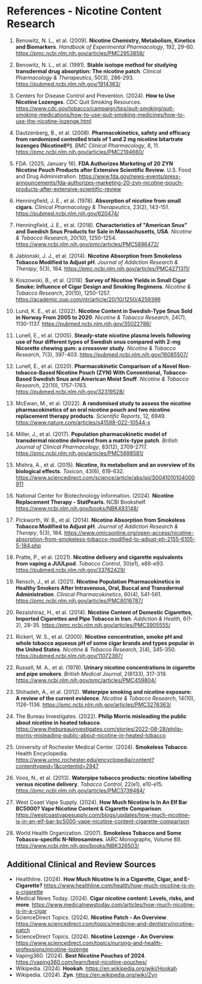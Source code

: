 # References - Nicotine Content Research

1. Benowitz, N. L., et al. (2009). **Nicotine Chemistry, Metabolism, Kinetics and Biomarkers**. *Handbook of Experimental Pharmacology*, 192, 29-60. https://pmc.ncbi.nlm.nih.gov/articles/PMC2953858/

2. Benowitz, N. L., et al. (1991). **Stable isotope method for studying transdermal drug absorption: The nicotine patch**. *Clinical Pharmacology & Therapeutics*, 50(3), 286-293. https://pubmed.ncbi.nlm.nih.gov/1914363/

3. Centers for Disease Control and Prevention. (2024). **How to Use Nicotine Lozenges**. CDC Quit Smoking Resources. https://www.cdc.gov/tobacco/campaign/tips/quit-smoking/quit-smoking-medications/how-to-use-quit-smoking-medicines/how-to-use-the-nicotine-lozenge.html

4. Dautzenberg, B., et al. (2008). **Pharmacokinetics, safety and efficacy from randomized controlled trials of 1 and 2 mg nicotine bitartrate lozenges (Nicotinell®)**. *BMC Clinical Pharmacology*, 8, 11. https://pmc.ncbi.nlm.nih.gov/articles/PMC2194660/

5. FDA. (2025, January 16). **FDA Authorizes Marketing of 20 ZYN Nicotine Pouch Products after Extensive Scientific Review**. U.S. Food and Drug Administration. https://www.fda.gov/news-events/press-announcements/fda-authorizes-marketing-20-zyn-nicotine-pouch-products-after-extensive-scientific-review

6. Henningfield, J. E., et al. (1978). **Absorption of nicotine from small cigars**. *Clinical Pharmacology & Therapeutics*, 23(2), 143-151. https://pubmed.ncbi.nlm.nih.gov/620474/

7. Henningfield, J. E., et al. (2018). **Characteristics of "American Snus" and Swedish Snus Products for Sale in Massachusetts, USA**. *Nicotine & Tobacco Research*, 20(10), 1250-1254. https://www.ncbi.nlm.nih.gov/pmc/articles/PMC5896472/

8. Jablonski, J. J., et al. (2014). **Nicotine Absorption from Smokeless Tobacco Modified to Adjust pH**. *Journal of Addiction Research & Therapy*, 5(3), 184. https://pmc.ncbi.nlm.nih.gov/articles/PMC4271311/

9. Koszowski, B., et al. (2018). **Survey of Nicotine Yields in Small Cigar Smoke: Influence of Cigar Design and Smoking Regimens**. *Nicotine & Tobacco Research*, 20(10), 1250-1257. https://academic.oup.com/ntr/article/20/10/1250/4259396

10. Lund, K. E., et al. (2022). **Nicotine Content in Swedish-Type Snus Sold in Norway From 2005 to 2020**. *Nicotine & Tobacco Research*, 24(7), 1130-1137. https://pubmed.ncbi.nlm.nih.gov/35022786/

11. Lunell, E., et al. (2005). **Steady-state nicotine plasma levels following use of four different types of Swedish snus compared with 2-mg Nicorette chewing gum: a crossover study**. *Nicotine & Tobacco Research*, 7(3), 397-403. https://pubmed.ncbi.nlm.nih.gov/16085507/

12. Lunell, E., et al. (2020). **Pharmacokinetic Comparison of a Novel Non-tobacco-Based Nicotine Pouch (ZYN) With Conventional, Tobacco-Based Swedish Snus and American Moist Snuff**. *Nicotine & Tobacco Research*, 22(10), 1757-1763. https://pubmed.ncbi.nlm.nih.gov/32319528/

13. McEwan, M., et al. (2022). **A randomised study to assess the nicotine pharmacokinetics of an oral nicotine pouch and two nicotine replacement therapy products**. *Scientific Reports*, 12, 6949. https://www.nature.com/articles/s41598-022-10544-x

14. Miller, J., et al. (2017). **Population pharmacokinetic model of transdermal nicotine delivered from a matrix-type patch**. *British Journal of Clinical Pharmacology*, 83(12), 2709-2717. https://pmc.ncbi.nlm.nih.gov/articles/PMC5698581/

15. Mishra, A., et al. (2015). **Nicotine, its metabolism and an overview of its biological effects**. *Toxicon*, 43(6), 619-632. https://www.sciencedirect.com/science/article/abs/pii/S0041010104000911

16. National Center for Biotechnology Information. (2024). **Nicotine Replacement Therapy - StatPearls**. NCBI Bookshelf. https://www.ncbi.nlm.nih.gov/books/NBK493148/

17. Pickworth, W. B., et al. (2014). **Nicotine Absorption from Smokeless Tobacco Modified to Adjust pH**. *Journal of Addiction Research & Therapy*, 5(3), 184. https://www.omicsonline.org/open-access/nicotine-absorption-from-smokeless-tobacco-modified-to-adjust-ph-2155-6105-5-184.php

18. Pratte, P., et al. (2021). **Nicotine delivery and cigarette equivalents from vaping a JUULpod**. *Tobacco Control*, 30(e1), e88-e93. https://pubmed.ncbi.nlm.nih.gov/33762429/

19. Rensch, J., et al. (2021). **Nicotine Population Pharmacokinetics in Healthy Smokers After Intravenous, Oral, Buccal and Transdermal Administration**. *Clinical Pharmacokinetics*, 60(4), 541-561. https://pmc.ncbi.nlm.nih.gov/articles/PMC8016787/

20. Rezaishiraz, H., et al. (2014). **Nicotine Content of Domestic Cigarettes, Imported Cigarettes and Pipe Tobacco in Iran**. *Addiction & Health*, 6(1-2), 28-35. https://pmc.ncbi.nlm.nih.gov/articles/PMC3905555/

21. Rickert, W. S., et al. (2000). **Nicotine concentration, smoke pH and whole tobacco aqueous pH of some cigar brands and types popular in the United States**. *Nicotine & Tobacco Research*, 2(4), 345-350. https://pubmed.ncbi.nlm.nih.gov/11072397/

22. Russell, M. A., et al. (1978). **Urinary nicotine concentrations in cigarette and pipe smokers**. *British Medical Journal*, 2(6133), 317-319. https://www.ncbi.nlm.nih.gov/pmc/articles/PMC459804/

23. Shihadeh, A., et al. (2012). **Waterpipe smoking and nicotine exposure: A review of the current evidence**. *Nicotine & Tobacco Research*, 14(10), 1126-1136. https://pmc.ncbi.nlm.nih.gov/articles/PMC3276363/

24. The Bureau Investigates. (2022). **Philip Morris misleading the public about nicotine in heated tobacco**. https://www.thebureauinvestigates.com/stories/2022-08-28/philip-morris-misleading-public-about-nicotine-in-heated-tobacco

25. University of Rochester Medical Center. (2024). **Smokeless Tobacco**. Health Encyclopedia. https://www.urmc.rochester.edu/encyclopedia/content?contenttypeid=1&contentid=2947

26. Voos, N., et al. (2013). **Waterpipe tobacco products: nicotine labelling versus nicotine delivery**. *Tobacco Control*, 22(e1), e10-e15. https://pmc.ncbi.nlm.nih.gov/articles/PMC3739484/

27. West Coast Vape Supply. (2024). **How Much Nicotine Is In An Elf Bar BC5000? Vape Nicotine Content & Cigarette Comparison**. https://westcoastvapesupply.com/blogs/updates/how-much-nicotine-is-in-an-elf-bar-bc5000-vape-nicotine-content-cigarette-comparison

28. World Health Organization. (2007). **Smokeless Tobacco and Some Tobacco-specific N-Nitrosamines**. IARC Monographs, Volume 89. https://www.ncbi.nlm.nih.gov/books/NBK326503/

## Additional Clinical and Review Sources

- Healthline. (2024). **How Much Nicotine Is in a Cigarette, Cigar, and E-Cigarette?** https://www.healthline.com/health/how-much-nicotine-is-in-a-cigarette
- Medical News Today. (2024). **Cigar nicotine content: Levels, risks, and more**. https://www.medicalnewstoday.com/articles/how-much-nicotine-is-in-a-cigar
- ScienceDirect Topics. (2024). **Nicotine Patch - An Overview**. https://www.sciencedirect.com/topics/medicine-and-dentistry/nicotine-patch
- ScienceDirect Topics. (2024). **Nicotine Lozenge - An Overview**. https://www.sciencedirect.com/topics/nursing-and-health-professions/nicotine-lozenge
- Vaping360. (2024). **Best Nicotine Pouches of 2024**. https://vaping360.com/learn/best-nicotine-pouches/
- Wikipedia. (2024). **Hookah**. https://en.wikipedia.org/wiki/Hookah
- Wikipedia. (2024). **Zyn**. https://en.wikipedia.org/wiki/Zyn